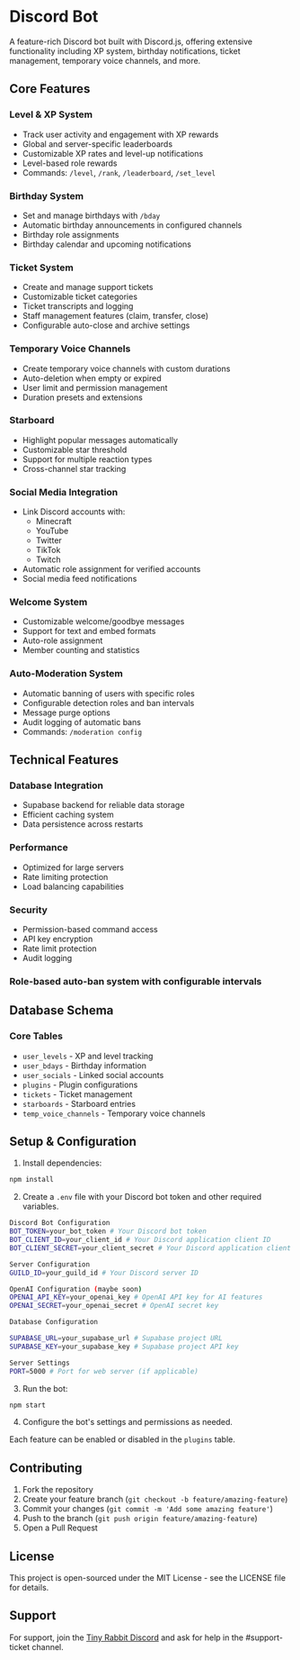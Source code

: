 # Discord Bot

A feature-rich Discord bot built with Discord.js, offering extensive functionality including XP system, birthday notifications, ticket management, temporary voice channels, and more.

## Core Features

### Level & XP System
- Track user activity and engagement with XP rewards
- Global and server-specific leaderboards
- Customizable XP rates and level-up notifications
- Level-based role rewards
- Commands: `/level`, `/rank`, `/leaderboard`, `/set_level`

### Birthday System
- Set and manage birthdays with `/bday`
- Automatic birthday announcements in configured channels
- Birthday role assignments
- Birthday calendar and upcoming notifications

### Ticket System
- Create and manage support tickets
- Customizable ticket categories
- Ticket transcripts and logging
- Staff management features (claim, transfer, close)
- Configurable auto-close and archive settings

### Temporary Voice Channels
- Create temporary voice channels with custom durations
- Auto-deletion when empty or expired
- User limit and permission management
- Duration presets and extensions

### Starboard
- Highlight popular messages automatically
- Customizable star threshold
- Support for multiple reaction types
- Cross-channel star tracking

### Social Media Integration
- Link Discord accounts with:
  - Minecraft
  - YouTube
  - Twitter
  - TikTok
  - Twitch
- Automatic role assignment for verified accounts
- Social media feed notifications

### Welcome System
- Customizable welcome/goodbye messages
- Support for text and embed formats
- Auto-role assignment
- Member counting and statistics

### Auto-Moderation System
- Automatic banning of users with specific roles
- Configurable detection roles and ban intervals
- Message purge options
- Audit logging of automatic bans
- Commands: `/moderation config`

## Technical Features

### Database Integration
- Supabase backend for reliable data storage
- Efficient caching system
- Data persistence across restarts

### Performance
- Optimized for large servers
- Rate limiting protection
- Load balancing capabilities

### Security
- Permission-based command access
- API key encryption
- Rate limit protection
- Audit logging

### Role-based auto-ban system with configurable intervals

## Database Schema

### Core Tables
- `user_levels` - XP and level tracking
- `user_bdays` - Birthday information
- `user_socials` - Linked social accounts
- `plugins` - Plugin configurations
- `tickets` - Ticket management
- `starboards` - Starboard entries
- `temp_voice_channels` - Temporary voice channels

## Setup & Configuration

1. Install dependencies:

```bash
npm install
```

2. Create a `.env` file with your Discord bot token and other required variables.

```bash
Discord Bot Configuration
BOT_TOKEN=your_bot_token # Your Discord bot token
BOT_CLIENT_ID=your_client_id # Your Discord application client ID
BOT_CLIENT_SECRET=your_client_secret # Your Discord application client secret

Server Configuration
GUILD_ID=your_guild_id # Your Discord server ID

OpenAI Configuration (maybe soon)
OPENAI_API_KEY=your_openai_key # OpenAI API key for AI features
OPENAI_SECRET=your_openai_secret # OpenAI secret key

Database Configuration

SUPABASE_URL=your_supabase_url # Supabase project URL
SUPABASE_KEY=your_supabase_key # Supabase project API key

Server Settings
PORT=5000 # Port for web server (if applicable)
```

3. Run the bot:

```bash
npm start
```

4. Configure the bot's settings and permissions as needed.

Each feature can be enabled or disabled in the `plugins` table.

## Contributing

1. Fork the repository
2. Create your feature branch (`git checkout -b feature/amazing-feature`)
3. Commit your changes (`git commit -m 'Add some amazing feature'`)
4. Push to the branch (`git push origin feature/amazing-feature`)
5. Open a Pull Request

## License

This project is open-sourced under the MIT License - see the LICENSE file for details.

## Support

For support, join the [Tiny Rabbit Discord](https://discord.gg/RfBydgJpmU) and ask for help in the #support-ticket channel.
